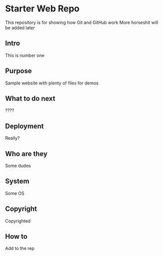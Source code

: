 # Starter Web Repo

This repository is for showing how Git and GitHub work
More horseshit will be added later

## Intro
This is number one

## Purpose

Sample website with plenty of files for demos

## What to do next
????

## Deployment
Really?

## Who are they
Some dudes

## System
Some OS

## Copyright
Copyrighted

## How to

Add to the rep
